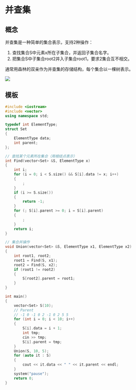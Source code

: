 # 并查集

## 概念

并查集是一种简单的集合表示，支持2种操作：

1. 查找集合S中元素x所在子集合，并返回子集合名字。
2. 把集合S中子集合root2并入子集合root1，要求2集合互不相交。

通常用森林的双亲作为并查集的存储结构，每个集合以一棵树表示。

![](https://raw.githubusercontent.com/Casten-Wang/Pic/master/20210711093808.png)

## 模板

```c++
#include <iostream>
#include <vector>
using namespace std;

typedef int ElementType;
struct Set
{
    ElementType data;
    int parent;
};

// 查找某个元素所在集合（用根结点表示）
int Find(vector<Set> &S, ElementType x)
{
    int i;
    for (i = 0; i < S.size() && S[i].data != x; i++)
    {
        ;
    }
    if (i >= S.size())
    {
        return -1;
    }
    for (; S[i].parent >= 0; i = S[i].parent)
    {
        ;
    }
    return i;
}

// 集合并操作
void Union(vector<Set> &S, ElementType x1, ElementType x2)
{
    int root1, root2;
    root1 = Find(S, x1);
    root2 = Find(S, x2);
    if (root1 != root2)
    {
        S[root2].parent = root1;
    }
}

int main()
{
    vector<Set> S(10);
    // Parent
    // -1 0 -1 0 2 -1 0 2 5 5
    for (int i = 0; i < 10; i++)
    {
        S[i].data = i + 1;
        int tmp;
        cin >> tmp;
        S[i].parent = tmp;
    }
    Union(S, 10, 5);
    for (auto it : S)
    {
        cout << it.data << " " << it.parent << endl;
    }
    system("pause");
    return 0;
}
```

